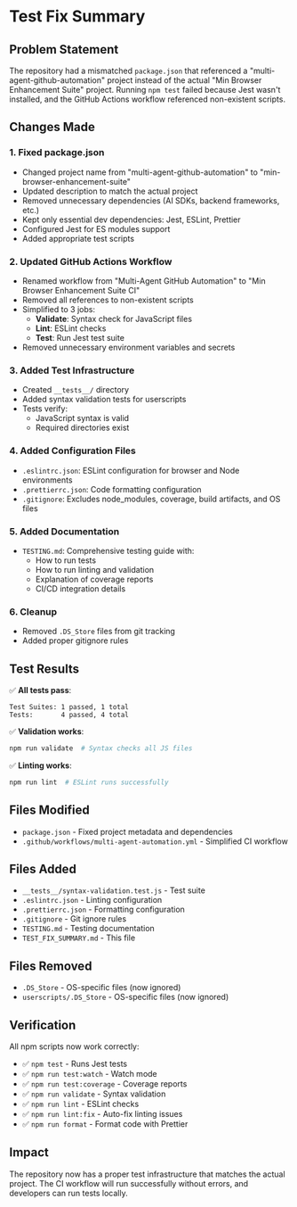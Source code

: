 # Test Fix Summary

## Problem Statement
The repository had a mismatched `package.json` that referenced a "multi-agent-github-automation" project instead of the actual "Min Browser Enhancement Suite" project. Running `npm test` failed because Jest wasn't installed, and the GitHub Actions workflow referenced non-existent scripts.

## Changes Made

### 1. Fixed package.json
- Changed project name from "multi-agent-github-automation" to "min-browser-enhancement-suite"
- Updated description to match the actual project
- Removed unnecessary dependencies (AI SDKs, backend frameworks, etc.)
- Kept only essential dev dependencies: Jest, ESLint, Prettier
- Configured Jest for ES modules support
- Added appropriate test scripts

### 2. Updated GitHub Actions Workflow
- Renamed workflow from "Multi-Agent GitHub Automation" to "Min Browser Enhancement Suite CI"
- Removed all references to non-existent scripts
- Simplified to 3 jobs:
  - **Validate**: Syntax check for JavaScript files
  - **Lint**: ESLint checks
  - **Test**: Run Jest test suite
- Removed unnecessary environment variables and secrets

### 3. Added Test Infrastructure
- Created `__tests__/` directory
- Added syntax validation tests for userscripts
- Tests verify:
  - JavaScript syntax is valid
  - Required directories exist

### 4. Added Configuration Files
- `.eslintrc.json`: ESLint configuration for browser and Node environments
- `.prettierrc.json`: Code formatting configuration
- `.gitignore`: Excludes node_modules, coverage, build artifacts, and OS files

### 5. Added Documentation
- `TESTING.md`: Comprehensive testing guide with:
  - How to run tests
  - How to run linting and validation
  - Explanation of coverage reports
  - CI/CD integration details

### 6. Cleanup
- Removed `.DS_Store` files from git tracking
- Added proper gitignore rules

## Test Results

✅ **All tests pass**:
```
Test Suites: 1 passed, 1 total
Tests:       4 passed, 4 total
```

✅ **Validation works**:
```bash
npm run validate  # Syntax checks all JS files
```

✅ **Linting works**:
```bash
npm run lint  # ESLint runs successfully
```

## Files Modified
- `package.json` - Fixed project metadata and dependencies
- `.github/workflows/multi-agent-automation.yml` - Simplified CI workflow

## Files Added
- `__tests__/syntax-validation.test.js` - Test suite
- `.eslintrc.json` - Linting configuration
- `.prettierrc.json` - Formatting configuration
- `.gitignore` - Git ignore rules
- `TESTING.md` - Testing documentation
- `TEST_FIX_SUMMARY.md` - This file

## Files Removed
- `.DS_Store` - OS-specific files (now ignored)
- `userscripts/.DS_Store` - OS-specific files (now ignored)

## Verification

All npm scripts now work correctly:
- ✅ `npm test` - Runs Jest tests
- ✅ `npm run test:watch` - Watch mode
- ✅ `npm run test:coverage` - Coverage reports
- ✅ `npm run validate` - Syntax validation
- ✅ `npm run lint` - ESLint checks
- ✅ `npm run lint:fix` - Auto-fix linting issues
- ✅ `npm run format` - Format code with Prettier

## Impact

The repository now has a proper test infrastructure that matches the actual project. The CI workflow will run successfully without errors, and developers can run tests locally.
